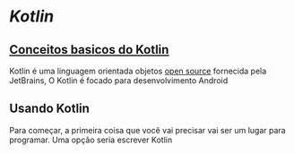 # *Kotlin*

## [Conceitos basicos do Kotlin](https://blog.teamtreehouse.com/absolute-beginners-guide-kotlin)
Kotlin é uma linguagem orientada objetos [open source](https://github.com/JetBrains/kotlin) fornecida pela JetBrains, O Kotlin é focado para desenvolvimento Android 

## Usando Kotlin
Para começar, a primeira coisa que você vai precisar vai ser um lugar para programar. Uma opção seria escrever Kotlin 


